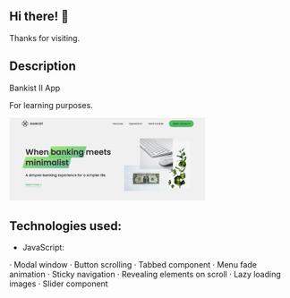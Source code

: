 ## Hi there! 👋

Thanks for visiting.

## Description

Bankist II App

For learning purposes.

<img src="/img/bankistPrintScreen.jpeg" width="350" title="Bankist">

## Technologies used:

- JavaScript:

· Modal window
· Button scrolling
· Tabbed component
· Menu fade animation
· Sticky navigation
· Revealing elements on scroll
· Lazy loading images
· Slider component
